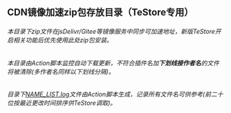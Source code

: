 ## CDN镜像加速zip包存放目录（TeStore专用）

###### 本目录下zip文件在jsDelivr/Gitee等镜像服务中同步可加速地址，新版TeStore开启相关功能后优先使用此处zip包安装。
###### 本目录由Action脚本监控自动下载更新，不符合插件名加**下划线接作者名**的文件将被清除(多作者名同样以下划线分隔)。
###### 目录下[NAME_LIST.log](NAME_LIST.log)文件由Action脚本生成，记录所有文件名可供参考(前二十位按最近更改时间排序供TeStore调取)。